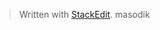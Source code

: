 


> Written with [StackEdit](https://stackedit.io/).
masodik
<!--stackedit_data:
eyJoaXN0b3J5IjpbLTEzMjYwMjMyNF19
-->